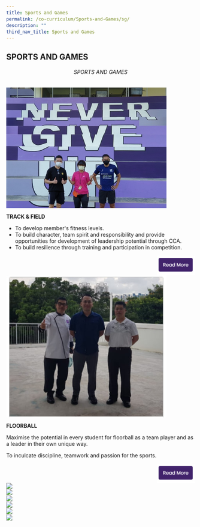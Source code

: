 ```yaml
---
title: Sports and Games
permalink: /co-curriculum/Sports-and-Games/sg/
description: ""
third_nav_title: Sports and Games
---
```

## SPORTS AND GAMES

###### <center> SPORTS AND GAMES</center>

<img src="/images/sng1.jpg" align=left style="width:85%">
<br clear=left>

**TRACK & FIELD**

*   To develop member's fitness levels.
*   To build character, team spirit and responsibility and provide opportunities for development of leadership potential through CCA.
*   To build resilience through training and participation in competition.

<p><a href="https://www.ezhishi.net/CKPSebook2022/">
<img style="width:20%" align=right src="/images/readmore.jpg">
</a></p>

<img src="/images/sng2.jpg" align=left style="width:85%">
<br clear=left>

**FLOORBALL**

Maximise the potential in every student for floorball as a team player and as a leader in their own unique way.

To inculcate discipline, teamwork and passion for the sports.

<p><a href="https://www.ezhishi.net/CKPSebook2022/">
<img style="width:20%" align=right src="/images/readmore.jpg">
</a></p>

<img src="/images/eng1.jpeg" align=left style="width:85%">
<br clear=left>

<img src="/images/eng1.jpeg" align=left style="width:85%">
<br clear=left>

<img src="/images/eng1.jpeg" align=left style="width:85%">
<br clear=left>

<img src="/images/eng1.jpeg" align=left style="width:85%">
<br clear=left>

<img src="/images/eng1.jpeg" align=left style="width:85%">
<br clear=left>

<img src="/images/eng1.jpeg" align=left style="width:85%">
<br clear=left>